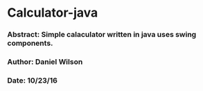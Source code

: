 # Calculator-java
### Abstract: Simple calaculator written in java uses swing components.
### Author: Daniel Wilson
### Date: 10/23/16
